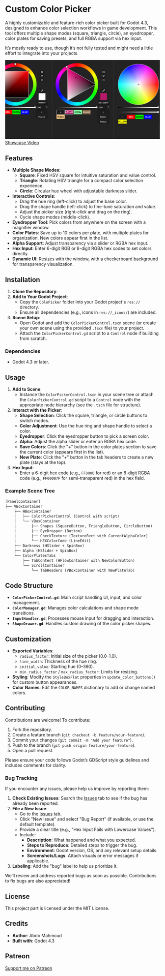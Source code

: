 # Custom Color Picker

A highly customizable and feature-rich color picker built for Godot 4.3, designed to enhance color selection workflows in game development. This tool offers multiple shape modes (square, triangle, circle), an eyedropper, color plates for saving presets, and full RGBA support via hex input.

It’s mostly ready to use, though it’s not fully tested and might need a little effort to integrate into your projects.

![Color Picker Screenshot](Screenshot.png)
[Showcase Video](https://youtu.be/c6Adz4VlqQE?feature=shared)
## Features

- **Multiple Shape Modes**:
  - **Square**: Fixed HSV square for intuitive saturation and value control.
  - **Triangle**: Rotating HSV triangle for a compact color selection experience.
  - **Circle**: Circular hue wheel with adjustable darkness slider.
- **Interactive Controls**:
  - Drag the hue ring (left-click) to adjust the base color.
  - Drag the shape handle (left-click) to fine-tune saturation and value.
  - Adjust the picker size (right-click and drag on the ring).
  - Cycle shape modes (middle-click).
- **Eyedropper Tool**: Pick colors from anywhere on the screen with a magnifier window.
- **Color Plates**: Save up to 10 colors per plate, with multiple plates for organization. New colors appear first in the list.
- **Alpha Support**: Adjust transparency via a slider or RGBA hex input.
- **Hex Input**: Enter 6-digit RGB or 8-digit RGBA hex codes to set colors directly.
- **Dynamic UI**: Resizes with the window, with a checkerboard background for transparency visualization.

## Installation

1. **Clone the Repository**:
2. **Add to Your Godot Project**:
   - Copy the `ColoPicker` folder into your Godot project's `res://` directory.
   - Ensure all dependencies (e.g., icons in `res://_icons/`) are included.
3. **Scene Setup**:
   - Open Godot and add the `ColorPickerControl.tscn` scene (or create your own scene using the provided `.tscn` file) to your project.
   - Attach the `ColorPickerControl.gd` script to a `Control` node if building from scratch.

### Dependencies
- Godot 4.3 or later.

## Usage

1. **Add to Scene**:
   - Instance the `ColorPickerControl.tscn` in your scene tree or attach the `ColorPickerControl.gd` script to a `Control` node with the appropriate node hierarchy (see the `.tscn` file for structure).
2. **Interact with the Picker**:
   - **Shape Selection**: Click the square, triangle, or circle buttons to switch modes.
   - **Color Adjustment**: Use the hue ring and shape handle to select a color.
   - **Eyedropper**: Click the eyedropper button to pick a screen color.
   - **Alpha**: Adjust the alpha slider or enter an RGBA hex code.
   - **Save Colors**: Click the "+" button in the color plates section to save the current color (appears first in the list).
   - **New Plate**: Click the "+" button in the tab headers to create a new plate (stays at the top).
3. **Hex Input**:
   - Enter a 6-digit hex code (e.g., `FF0000` for red) or an 8-digit RGBA code (e.g., `FF00007F` for semi-transparent red) in the hex field.

### Example Scene Tree
```plaintext
[PanelContainer]
├── VBoxContainer
    ├── HBoxContainer
    │   ├── ColorPickerControl (Control with script)
    │   └── VBoxContainer
    │       ├── Shapes (SquareButton, TriangleButton, CircleButton)
    │       ├── EyeDropper (Button)
    │       ├── CheckTexture (TextureRect with CurrentAlphaColor)
    │       └── HEXColorCode (LineEdit)
    ├── Darkness (HSlider + SpinBox)
    ├── Alpha (HSlider + SpinBox)
    └── ColorPlatesTabs
        ├── TabContent (HFlowContainer with NewColorButton)
        └── ScrollContainer
            └── TabHeaders (VBoxContainer with NewPlateTab)
```

## Code Structure

- **`ColorPickerControl.gd`**: Main script handling UI, input, and color management.
- **`ColorManager.gd`**: Manages color calculations and shape mode transitions.
- **`InputHandler.gd`**: Processes mouse input for dragging and interaction.
- **`ShapeDrawer.gd`**: Handles custom drawing of the color picker shapes.

## Customization

- **Exported Variables**:
  - `radius_factor`: Initial size of the picker (0.0–1.0).
  - `line_width`: Thickness of the hue ring.
  - `initial_value`: Starting hue (0–360).
  - `min_radius_factor` / `max_radius_factor`: Limits for resizing.
- **Styling**: Modify the `StyleBoxFlat` properties in `update_color_buttons()` for custom button appearances.
- **Color Names**: Edit the `COLOR_NAMES` dictionary to add or change named colors.

## Contributing

Contributions are welcome! To contribute:

1. Fork the repository.
2. Create a feature branch (`git checkout -b feature/your-feature`).
3. Commit your changes (`git commit -m "Add your feature"`).
4. Push to the branch (`git push origin feature/your-feature`).
5. Open a pull request.

Please ensure your code follows Godot’s GDScript style guidelines and includes comments for clarity.

### Bug Tracking

If you encounter any issues, please help us improve by reporting them:

1. **Check Existing Issues**: Search the [Issues](https://github.com/Unique-Digital-Resources/my-cusom-ui-controls-for-godot/issues) tab to see if the bug has already been reported.
2. **File a New Issue**:
   - Go to the [Issues](https://github.com/Unique-Digital-Resources/my-cusom-ui-controls-for-godot/issues) tab.
   - Click "New Issue" and select "Bug Report" (if available, or use the default template).
   - Provide a clear title (e.g., "Hex Input Fails with Lowercase Values").
   - Include:
     - **Description**: What happened and what you expected.
     - **Steps to Reproduce**: Detailed steps to trigger the bug.
     - **Environment**: Godot version, OS, and any relevant setup details.
     - **Screenshots/Logs**: Attach visuals or error messages if applicable.
3. **Labeling**: Add the "bug" label to help us prioritize it.

We’ll review and address reported bugs as soon as possible. Contributions to fix bugs are also appreciated!

## License

This project part is licensed under the MIT License.

## Credits

- **Author**: Abdo Mahmoud
- **Built with**: Godot 4.3

## Patreon
[Support me on Patreon](https://patreon.com/user?u=101292544)
